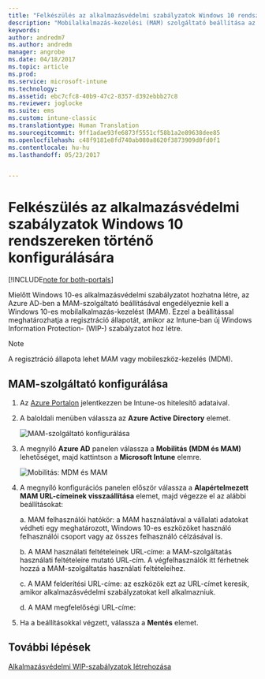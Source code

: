 ```yaml
---
title: "Felkészülés az alkalmazásvédelmi szabályzatok Windows 10 rendszereken történő konfigurálására | Microsoft Docs"
description: "Mobilalkalmazás-kezelési (MAM) szolgáltató beállítása az Azure AD-ban"
keywords: 
author: andredm7
ms.author: andredm
manager: angrobe
ms.date: 04/18/2017
ms.topic: article
ms.prod: 
ms.service: microsoft-intune
ms.technology: 
ms.assetid: ebc7cfc8-40b9-47c2-8357-d392ebbb27c8
ms.reviewer: joglocke
ms.suite: ems
ms.custom: intune-classic
ms.translationtype: Human Translation
ms.sourcegitcommit: 9ff1adae93fe6873f5551cf58b1a2e89638dee85
ms.openlocfilehash: c48f9181e8fd740ab080a8620f3873909d0fd0f1
ms.contentlocale: hu-hu
ms.lasthandoff: 05/23/2017


---
```


# <a name="get-ready-to-configure-app-protection-policies-for-windows-10"></a>Felkészülés az alkalmazásvédelmi szabályzatok Windows 10 rendszereken történő konfigurálására

[!INCLUDE[note for both-portals](../includes/note-for-both-portals.md)]

Mielőtt Windows 10-es alkalmazásvédelmi szabályzatot hozhatna létre, az Azure AD-ben a MAM-szolgáltató beállításával engedélyeznie kell a Windows 10-es mobilalkalmazás-kezelést (MAM). Ezzel a beállítással meghatározhatja a regisztráció állapotát, amikor az Intune-ban új Windows Information Protection- (WIP-) szabályzatot hoz létre.

> [!NOTE]
> A regisztráció állapota lehet MAM vagy mobileszköz-kezelés (MDM).

## <a name="to-configure-the-mam-provider"></a>MAM-szolgáltató konfigurálása

1.  Az [Azure Portalon](https://portal.azure.com/) jelentkezzen be Intune-os hitelesítő adataival.

2.  A baloldali menüben válassza az **Azure Active Directory** elemet.

    ![MAM-szolgáltató konfigurálása](../media/AppManagement/mam-provider-sc-1.png)

3.  A megnyíló **Azure AD** panelen válassza a **Mobilitás (MDM és MAM)** lehetőséget, majd kattintson a **Microsoft Intune** elemre.

    ![Mobilitás: MDM és MAM](../media/AppManagement/mam-provider-sc-2.png)

4.  A megnyíló konfigurációs panelen először válassza a **Alapértelmezett MAM URL-címeinek visszaállítása** elemet, majd végezze el az alábbi beállításokat:

    a.  MAM felhasználói hatókör: a MAM használatával a vállalati adatokat védheti egy meghatározott, Windows 10-es eszközöket használó felhasználói csoport vagy az összes felhasználó célzásával is.

    b.  A MAM használati feltételeinek URL-címe: a MAM-szolgáltatás használati feltételeire mutató URL-cím. A végfelhasználók itt férhetnek hozzá a MAM-szolgáltatás használati feltételeihez.

    c.  A MAM felderítési URL-címe: az eszközök ezt az URL-címet keresik, amikor alkalmazásvédelmi szabályzatokat kell alkalmazniuk.

    d.  A MAM megfelelőségi URL-címe:

5.  Ha a beállításokkal végzett, válassza a **Mentés** elemet.

## <a name="next-steps"></a>További lépések

[Alkalmazásvédelmi WIP-szabályzatok létrehozása](/intune-classic/deploy-use/create-windows-information-protection-policy-with-intune)

